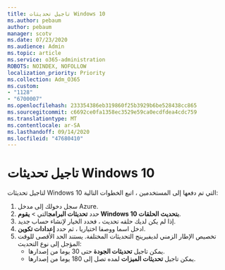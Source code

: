 ```yaml
---
title: تاجيل تحديثات Windows 10
ms.author: pebaum
author: pebaum
manager: scotv
ms.date: 07/23/2020
ms.audience: Admin
ms.topic: article
ms.service: o365-administration
ROBOTS: NOINDEX, NOFOLLOW
localization_priority: Priority
ms.collection: Adm_O365
ms.custom:
- "1128"
- "6700007"
ms.openlocfilehash: 233354386eb319860f25b3929b6be528438cc865
ms.sourcegitcommit: c6692ce0fa1358ec3529e59ca0ecdfdea4cdc759
ms.translationtype: MT
ms.contentlocale: ar-SA
ms.lasthandoff: 09/14/2020
ms.locfileid: "47680410"
---
```

# <a name="defer-windows-10-updates"></a>تاجيل تحديثات Windows 10

لتاجيل تحديثات Windows 10 التي تم دفعها إلى المستخدمين ، اتبع الخطوات التالية:

1. سجل دخولك إلى مدخل Azure.
2. حدد **تحديثات البرامج**التي   >   **يقوم Windows 10 بتحديث الحلقات**.
3. إذا لم يكن لديك حلقه تحديث ، فحدد الخيار لإنشاء حساب جديد.
4. ادخل اسما ووصفا اختياريا ، ثم حدد  **إعدادات تكوين**.
5. تخصيص الإطار الزمني لديفيرينج التحديثات المختلفة. يستند الحد الأقصى للوقت المؤجل إلى نوع التحديث:
    - يمكن تاجيل **تحديثات الجودة** حتى 30 يوما من إصدارها.
    - يمكن تاجيل **تحديثات الميزات** لمده تصل إلى 180 يوما من إصدارها.
